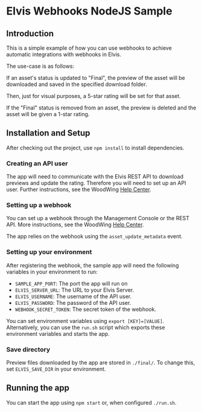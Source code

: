 # Elvis Webhooks NodeJS Sample

## Introduction

This is a simple example of how you can use webhooks to achieve automatic integrations with webhooks in Elvis.

The use-case is as follows:

If an asset's status is updated to "Final", the preview of the asset will be downloaded and
saved in the specified download folder.

Then, just for visual purposes, a 5-star rating will be set for that asset.

If the "Final" status is removed from an asset, the preview is deleted and the asset will be
given a 1-star rating.

## Installation and Setup

After checking out the project, use `npm install` to install dependencies.

### Creating an API user
The app will need to communicate with the Elvis REST API to download previews and update the rating. Therefore you will need to set up an API user. Further instructions, see the WoodWing [Help Center](https://helpcenter.woodwing.com/hc/en-us/articles/205655395).

### Setting up a webhook
You can set up a webhook through the Management Console or the REST API. More instructions, see the WoodWing [Help Center](https://helpcenter.woodwing.com/hc/en-us/articles/115001884346).

The app relies on the webhook using the `asset_update_metadata` event.

### Setting up your environment
After registering the webhook, the sample app will need the following variables in your environment to run:

  - `SAMPLE_APP_PORT`: The port the app will run on
  - `ELVIS_SERVER_URL`: The URL to your Elvis Server.
  - `ELVIS_USERNAME`: The username of the API user.
  - `ELVIS_PASSWORD`: The password of the API user.
  - `WEBHOOK_SECRET_TOKEN`: The secret token of the webhook.

You can set environment variables using `export [KEY]=[VALUE]`. Alternatively, you can use the `run.sh` script which exports these environment variables and starts the app.

### Save directory
Preview files downloaded by the app are stored in `./final/`.
To change this, set `ELVIS_SAVE_DIR` in your environment.

## Running the app
You can start the app using `npm start` or, when configured `./run.sh`.
